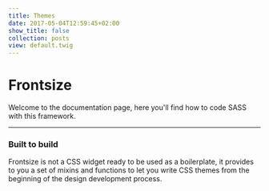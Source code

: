 ```yaml
---
title: Themes
date: 2017-05-04T12:59:45+02:00
show_title: false
collection: posts
view: default.twig
---
```


# Frontsize

Welcome to the documentation page, here you'll find how to code SASS with this framework.

---

### Built to build

Frontsize is not a CSS widget ready to be used as a boilerplate, it provides to you a set of mixins and functions to let you write CSS themes from the beginning of the design development process.
